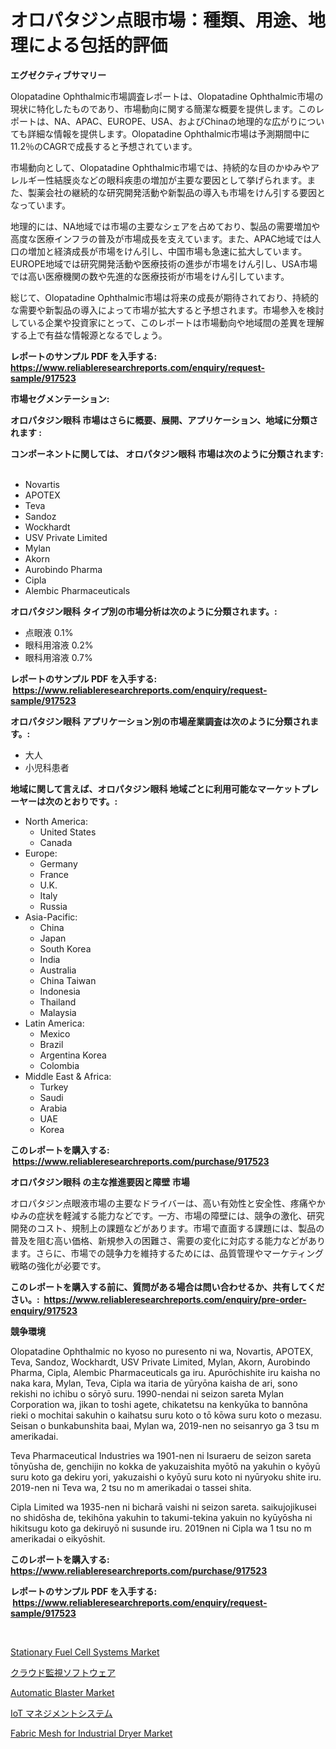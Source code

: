 <p><h1>オロパタジン点眼市場：種類、用途、地理による包括的評価</h1></p><p><strong>エグゼクティブサマリー</strong></p>
<p><p>Olopatadine Ophthalmic市場調査レポートは、Olopatadine Ophthalmic市場の現状に特化したものであり、市場動向に関する簡潔な概要を提供します。このレポートは、NA、APAC、EUROPE、USA、およびChinaの地理的な広がりについても詳細な情報を提供します。Olopatadine Ophthalmic市場は予測期間中に11.2％のCAGRで成長すると予想されています。</p><p>市場動向として、Olopatadine Ophthalmic市場では、持続的な目のかゆみやアレルギー性結膜炎などの眼科疾患の増加が主要な要因として挙げられます。また、製薬会社の継続的な研究開発活動や新製品の導入も市場をけん引する要因となっています。</p><p>地理的には、NA地域では市場の主要なシェアを占めており、製品の需要増加や高度な医療インフラの普及が市場成長を支えています。また、APAC地域では人口の増加と経済成長が市場をけん引し、中国市場も急速に拡大しています。EUROPE地域では研究開発活動や医療技術の進歩が市場をけん引し、USA市場では高い医療機関の数や先進的な医療技術が市場をけん引しています。</p><p>総じて、Olopatadine Ophthalmic市場は将来の成長が期待されており、持続的な需要や新製品の導入によって市場が拡大すると予想されます。市場参入を検討している企業や投資家にとって、このレポートは市場動向や地域間の差異を理解する上で有益な情報源となるでしょう。</p></p>
<p><strong>レポートのサンプル PDF を入手する: <a href="https://www.reliableresearchreports.com/enquiry/request-sample/917523">https://www.reliableresearchreports.com/enquiry/request-sample/917523</a></strong></p>
<p><strong>市場セグメンテーション:</strong></p>
<p><strong> オロパタジン眼科 市場はさらに概要、展開、アプリケーション、地域に分類されます :</strong></p>
<p><strong>コンポーネントに関しては、 オロパタジン眼科 市場は次のように分類されます: &nbsp;</strong></p>
<p><ul><li>Novartis</li><li>APOTEX</li><li>Teva</li><li>Sandoz</li><li>Wockhardt</li><li>USV Private Limited</li><li>Mylan</li><li>Akorn</li><li>Aurobindo Pharma</li><li>Cipla</li><li>Alembic Pharmaceuticals</li></ul></p>
<p><strong> オロパタジン眼科 タイプ別の市場分析は次のように分類されます。:</strong></p>
<p><ul><li>点眼液 0.1%</li><li>眼科用溶液 0.2%</li><li>眼科用溶液 0.7%</li></ul></p>
<p><strong>レポートのサンプル PDF を入手する: &nbsp;<a href="https://www.reliableresearchreports.com/enquiry/request-sample/917523">https://www.reliableresearchreports.com/enquiry/request-sample/917523</a></strong></p>
<p><strong> オロパタジン眼科 アプリケーション別の市場産業調査は次のように分類されます。:</strong></p>
<p><ul><li>大人</li><li>小児科患者</li></ul></p>
<p><strong>地域に関して言えば、オロパタジン眼科 地域ごとに利用可能なマーケットプレーヤーは次のとおりです。:</strong></p>
<p><ul>
    <li>
        North America:
        <ul>
            <li>United States</li>
            <li>Canada</li>
        </ul>
    </li>
    <li>
        Europe:
        <ul>
            <li>Germany</li>
            <li>France</li>
            <li>U.K.</li>
            <li>Italy</li>
            <li>Russia</li>
        </ul>
    </li>
    <li>
        Asia-Pacific:
        <ul>
            <li>China</li>
            <li>Japan</li>
            <li>South Korea</li>
            <li>India</li>
            <li>Australia</li>
            <li>China Taiwan</li>
            <li>Indonesia</li>
            <li>Thailand</li>
            <li>Malaysia</li>
        </ul>
    </li>
    <li>
        Latin America:
        <ul>
            <li>Mexico</li>
            <li>Brazil</li>
            <li>Argentina Korea</li>
            <li>Colombia</li>
        </ul>
    </li>
    <li>
        Middle East & Africa:
        <ul>
            <li>Turkey</li>
            <li>Saudi</li>
            <li>Arabia</li>
            <li>UAE</li>
            <li>Korea</li>
        </ul>
    </li>
    </ul></p>
<p><strong>このレポートを購入する: &nbsp;<a href="https://www.reliableresearchreports.com/purchase/917523">https://www.reliableresearchreports.com/purchase/917523</a></strong></p>
<p><strong>オロパタジン眼科 の主な推進要因と障壁 市場</strong></p>
<p><p>オロパタジン点眼液市場の主要なドライバーは、高い有効性と安全性、疼痛やかゆみの症状を軽減する能力などです。一方、市場の障壁には、競争の激化、研究開発のコスト、規制上の課題などがあります。市場で直面する課題には、製品の普及を阻む高い価格、新規参入の困難さ、需要の変化に対応する能力などがあります。さらに、市場での競争力を維持するためには、品質管理やマーケティング戦略の強化が必要です。</p></p>
<p><strong>このレポートを購入する前に、質問がある場合は問い合わせるか、共有してください。:&nbsp; <a href="https://www.reliableresearchreports.com/enquiry/pre-order-enquiry/917523">https://www.reliableresearchreports.com/enquiry/pre-order-enquiry/917523</a></strong></p>
<p><strong>競争環境</strong></p>
<p><p>Olopatadine Ophthalmic no kyoso no puresento ni wa, Novartis, APOTEX, Teva, Sandoz, Wockhardt, USV Private Limited, Mylan, Akorn, Aurobindo Pharma, Cipla, Alembic Pharmaceuticals ga iru. Apurōchishite iru kaisha no naka kara, Mylan, Teva, Cipla wa itaria de yūryōna kaisha de ari, sono rekishi no ichibu o sōryō suru. 1990-nendai ni seizon sareta Mylan Corporation wa, jikan to toshi agete, chikatetsu na kenkyūka to bannōna rieki o mochitai sakuhin o kaihatsu suru koto o tō kōwa suru koto o mezasu. Seisan o bunkabunshita baai, Mylan wa, 2019-nen no seisanryo ga 3 tsu m amerikadai. </p><p>Teva Pharmaceutical Industries wa 1901-nen ni Isuraeru de seizon sareta tōnyūsha de, genchijin no kokka de yakuzaishita myōtō na yakuhin o kyōyū suru koto ga dekiru yori, yakuzaishi o kyōyū suru koto ni nyūryoku shite iru. 2019-nen ni Teva wa, 2 tsu no m amerikadai o tassei shita. </p><p>Cipla Limited wa 1935-nen ni bicharā vaishi ni seizon sareta. saikujojikusei no shidōsha de, tekihōna yakuhin to takumi-tekina yakuin no kyūyōsha ni hikitsugu koto ga dekiruyō ni susunde iru. 2019nen ni Cipla wa 1 tsu no m amerikadai o eikyōshit.  </p></p>
<p><strong>このレポートを購入する: &nbsp; <a href="https://www.reliableresearchreports.com/purchase/917523">https://www.reliableresearchreports.com/purchase/917523</a></strong></p>
<p><strong>レポートのサンプル PDF を入手する: &nbsp;<a href="https://www.reliableresearchreports.com/enquiry/request-sample/917523">https://www.reliableresearchreports.com/enquiry/request-sample/917523</a></strong><strong></strong></p>
<p>&nbsp;</p>
<p><p><a href="https://simplistic-meeting-7ee.notion.site/Stationary-Fuel-Cell-Systems-Market-Size-Market-Trends-and-Growth-Outlook-forecasted-for-period-fr-04893c8b4e8e42d9934b8b44804d631d">Stationary Fuel Cell Systems Market</a></p><p><a href="https://medium.com/@minnieebert2827/%E3%82%AF%E3%83%A9%E3%82%A6%E3%83%89%E3%83%A2%E3%83%8B%E3%82%BF%E3%83%AA%E3%83%B3%E3%82%B0%E3%82%BD%E3%83%95%E3%83%88%E3%82%A6%E3%82%A7%E3%82%A2%E3%81%AE%E5%B8%82%E5%A0%B4%E8%A6%8F%E6%A8%A1-%E5%B8%82%E5%A0%B4%E5%B1%95%E6%9C%9B%E3%81%A8%E5%B8%82%E5%A0%B4%E4%BA%88%E6%B8%AC-2024%E5%B9%B4%E3%81%8B%E3%82%892031%E5%B9%B4-44b1d9a973a8">クラウド監視ソフトウェア</a></p><p><a href="https://github.com/Sinjinluong3e0awx2m195k76/Market-Research-Report-List-1/blob/main/automatic-blaster-market.md">Automatic Blaster Market</a></p><p><a href="https://medium.com/@minnieebert2827/iot-%E7%AE%A1%E7%90%86%E3%82%B7%E3%82%B9%E3%83%86%E3%83%A0%E5%B8%82%E5%A0%B4%E3%81%AE%E3%82%B7%E3%82%A7%E3%82%A2%E3%81%AE%E9%80%B2%E5%8C%96%E3%81%A8%E5%B8%82%E5%A0%B4%E6%88%90%E9%95%B7%E3%83%88%E3%83%AC%E3%83%B3%E3%83%89-2024%E5%B9%B4-2031%E5%B9%B4-bf1e7b83e12c">IoT マネジメントシステム</a></p><p><a href="https://fuschia-pecorino-a6d.notion.site/Fabric-Mesh-for-Industrial-Dryer-Market-Size-Growth-Outlook-from-2024-to-2031-projecting-at-Market-64a843c743d54910b78d9fd9af33272c">Fabric Mesh for Industrial Dryer Market</a></p></p>
